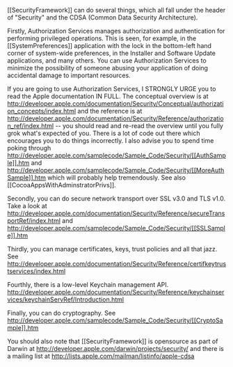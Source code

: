 

[[SecurityFramework]] can do several things, which all fall under the header of "Security" and the CDSA (Common Data Security Architecture).

Firstly, Authorization Services manages authorization and authentication for performing privileged operations. This is seen, for example, in the [[SystemPreferences]] application with the lock in the bottom-left hand corner of system-wide preferences, in the Installer and Software Update applications, and many others. You can use Authorization Services to minimize the possibility of someone abusing your application of doing accidental damage to important resources.

If you are going to use Authorization Services, I STRONGLY URGE you to read the Apple documentation IN FULL. The conceptual overview is at http://developer.apple.com/documentation/Security/Conceptual/authorization_concepts/index.html and the reference is at http://developer.apple.com/documentation/Security/Reference/authorization_ref/index.html -- you should read and re-read the overview until you fully grok what's expected of you. There is a lot of code out there which encourages you to do things incorrectly. I also advise you to spend time poking through http://developer.apple.com/samplecode/Sample_Code/Security/[[AuthSample]].htm and http://developer.apple.com/samplecode/Sample_Code/Security/[[MoreAuthSample]].htm which will probably help tremendously. See also [[CocoaAppsWithAdminstratorPrivs]].

Secondly, you can do secure network transport over SSL v3.0 and TLS v1.0. Take a look at http://developer.apple.com/documentation/Security/Reference/secureTransportRef/index.html and http://developer.apple.com/samplecode/Sample_Code/Security/[[SSLSample]].htm

Thirdly, you can manage certificates, keys, trust policies and all that jazz. See http://developer.apple.com/documentation/Security/Reference/certifkeytrustservices/index.html

Fourthly, there is a low-level Keychain management API. http://developer.apple.com/documentation/Security/Reference/keychainservices/keychainServRef/Introduction.html

Finally, you can do cryptography. See http://developer.apple.com/samplecode/Sample_Code/Security/[[CryptoSample]].htm

You should also note that [[SecurityFramework]] is opensource as part of Darwin at http://developer.apple.com/darwin/projects/security/ and there is a mailing list at http://lists.apple.com/mailman/listinfo/apple-cdsa